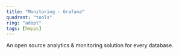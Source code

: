 ```yaml
---
title: "Monitoring - Grafana"
quadrant: "tools"
ring: "adopt"
tags: [hmpps]
---
```


An open source analytics & monitoring solution for every database.
